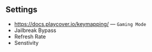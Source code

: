 ## Settings

- https://docs.playcover.io/keymapping/ &mdash; `Gaming Mode`
- Jailbreak Bypass
- Refresh Rate
- Senstivity
